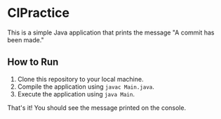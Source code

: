 # CIPractice

This is a simple Java application that prints the message "A commit has been made."

## How to Run

1. Clone this repository to your local machine.
2. Compile the application using `javac Main.java`.
3. Execute the application using `java Main`.

That's it! You should see the message printed on the console.